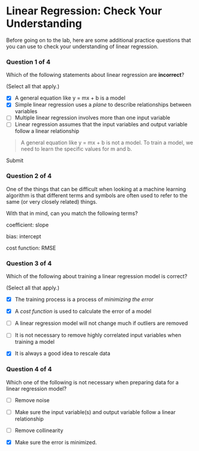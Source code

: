 Linear Regression: Check Your Understanding
===========================================

Before going on to the lab, here are some additional practice questions that you can use to check your understanding of linear regression.

### Question 1 of 4

Which of the following statements about linear regression are **incorrect**?

(Select all that apply.)

- [x] A general equation like y = mx + b is a model
- [x] Simple linear regression uses a _plane_ to describe relationships between variables
- [ ] Multiple linear regression involves more than one input variable
- [ ] Linear regression assumes that the input variables and output variable follow a linear relationship
    
> A general equation like y = mx + b is not a model. To train a model, we need to learn the specific values for m and b.

Submit

### Question 2 of 4

One of the things that can be difficult when looking at a machine learning algorithm is that different terms and symbols are often used to refer to the same (or very closely related) things.

With that in mind, can you match the following terms?


coefficient: 
slope

bias: 
intercept

cost function: 
RMSE


### Question 3 of 4

Which of the following about training a linear regression model is correct?

(Select all that apply.)

- [x] The training process is a process of _minimizing the error_
- [x] A _cost function_ is used to calculate the error of a model
- [ ] A linear regression model will not change much if outliers are removed
- [ ] It is not necessary to remove highly correlated input variables when training a model
- [x] It is always a good idea to rescale data
    

### Question 4 of 4

Which one of the following is not necessary when preparing data for a linear regression model?

- [ ] Remove noise
- [ ] Make sure the input variable(s) and output variable follow a linear relationship
- [ ] Remove collinearity
- [x] Make sure the error is minimized.
    
